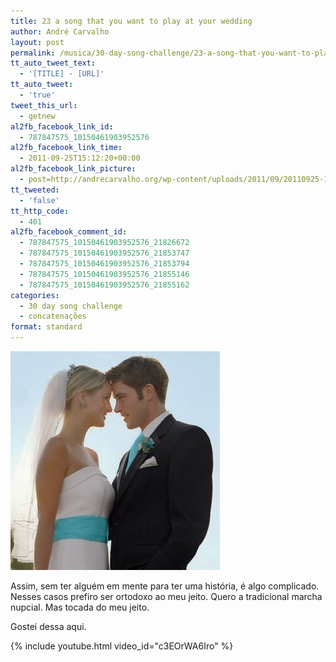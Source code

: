 ```yaml
---
title: 23 a song that you want to play at your wedding
author: André Carvalho
layout: post
permalink: /musica/30-day-song-challenge/23-a-song-that-you-want-to-play-at-your-wedding/
tt_auto_tweet_text:
  - '[TITLE] - [URL]'
tt_auto_tweet:
  - 'true'
tweet_this_url:
  - getnew
al2fb_facebook_link_id:
  - 787847575_10150461903952576
al2fb_facebook_link_time:
  - 2011-09-25T15:12:20+00:00
al2fb_facebook_link_picture:
  - post=http://andrecarvalho.org/wp-content/uploads/2011/09/20110925-121130.jpg
tt_tweeted:
  - 'false'
tt_http_code:
  - 401
al2fb_facebook_comment_id:
  - 787847575_10150461903952576_21826672
  - 787847575_10150461903952576_21853747
  - 787847575_10150461903952576_21853794
  - 787847575_10150461903952576_21855146
  - 787847575_10150461903952576_21855162
categories:
  - 30 day song challenge
  - concatenações
format: standard
---
```


[![20110925-121130.jpg](/wp-content/uploads/2011/09/20110925-121130.jpg)](/wp-content/uploads/2011/09/20110925-121130.jpg)  
  
Assim, sem ter alguém em mente para ter uma história, é algo complicado. Nesses casos prefiro ser ortodoxo ao meu jeito. Quero a tradicional marcha nupcial. Mas tocada do meu jeito.

Gostei dessa aqui.

{% include youtube.html video_id="c3EOrWA6Iro" %}
